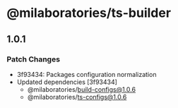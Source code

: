 # @milaboratories/ts-builder

## 1.0.1

### Patch Changes

- 3f93434: Packages configuration normalization
- Updated dependencies [3f93434]
  - @milaboratories/build-configs@1.0.6
  - @milaboratories/ts-configs@1.0.6
